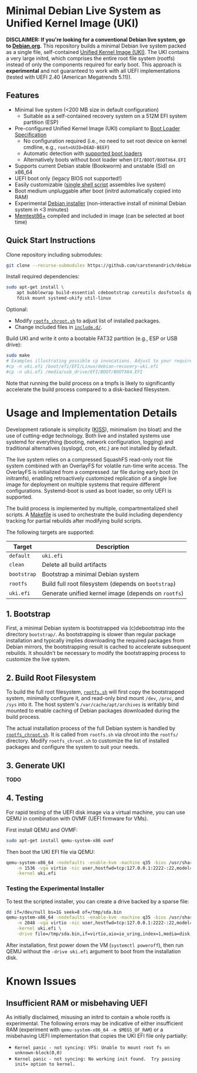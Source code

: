 # Minimal Debian Live System as Unified Kernel Image (UKI)

**DISCLAIMER: If you're looking for a conventional Debian live system, go to [Debian.org](https://www.debian.org/).**
This repository builds a minimal Debian live system packed as a single file, self-contained [Unified Kernel Image (UKI)](https://uapi-group.org/specifications/specs/unified_kernel_image/).
The UKI contains a very large initrd, which comprises the entire root file system (rootfs) instead of only the components required for early boot.
This approach is **experimental** and not guaranteed to work with all UEFI implementations (tested with UEFI 2.40 (American Megatrends 5.11)).

## Features

  * Minimal live system (<200 MB size in default configuration)
    * Suitable as a self-contained recovery system on a 512M EFI system partition (ESP)
  * Pre-configured Unified Kernel Image (UKI) compliant to [Boot Loader Specification](https://uapi-group.org/specifications/specs/boot_loader_specification/)
    * No configuration required (i.e., no need to set root device on kernel cmdline, e.g., `root=UUID=DEAD-BEEF`)
    * Automatic detection with [supported boot loaders](https://wiki.archlinux.org/title/Unified_kernel_image#Booting)
    * Alternatively boots without boot loader when `EFI/BOOT/BOOTX64.EFI`
  * Supports current Debian stable (Bookworm) and unstable (Sid) on x86_64
  * UEFI boot only (legacy BIOS not supported!)
  * Easily customizable ([single shell script](./rootfs_chroot.sh) assembles live system)
  * Boot medium unpluggable after boot (initrd automatically copied into RAM)
  * Experimental [Debian installer](https://github.com/carstenandrich/debian-minimal-installer/)
    (non-interactive install of minimal Debian system in <3 minutes)
  * [Memtest86+](https://memtest.org/) compiled and included in image (can be
    selected at boot time)

## Quick Start Instructions

Clone repository including submodules:

```sh
git clone --recurse-submodules https://github.com/carstenandrich/debian-minimal-live.git
```

Install required dependencies:

```sh
sudo apt-get install \
	apt bubblewrap build-essential cdebootstrap coreutils dosfstools dpkg \
	fdisk mount systemd-ukify util-linux
```

Optional:

  * Modify [`rootfs_chroot.sh`](./rootfs_chroot.sh) to adjust list of installed
    packages.
  * Change included files in [`include.d/`](./include.d/).

Build UKI and write it onto a bootable FAT32 partition (e.g., ESP or USB drive):

```sh
sudo make
# Examples illustrating possible cp invocations. Adjust to your requirements! 
#cp -n uki.efi /boot/efi/EFI/Linux/debian-recovery-uki.efi
#cp -n uki.efi /media/usb_drive/EFI/BOOT/BOOTX64.EFI
```

Note that running the build process on a tmpfs is likely to significantly
accelerate the build process compared to a disk-backed filesystem.


# Usage and Implementation Details

Development rationale is simplicity ([KISS](https://en.wikipedia.org/wiki/KISS_principle)),
minimalism (no bloat) and the use of cutting-edge technology.
Both live and installed systems use systemd for everything (booting, network
configuration, logging) and traditional alternatives (syslogd, cron, etc.) are
not installed by default.

The live system relies on a compressed SquashFS read-only root file system
combined with an OverlayFS for volatile run-time write access.
The OverlayFS is initialized from a compressed .tar file during early boot (in
initramfs), enabling retroactively customized replication of a single live image
for deployment on multiple systems that require different configurations.
Systemd-boot is used as boot loader, so only UEFI is supported.

The build process is implemented by multiple, compartmentalized shell scripts.
A [Makefile](./Makefile) is used to orchestrate the build including dependency
tracking for partial rebuilds after modifying build scripts.

The following targets are supported:

**Target**  | **Description**
----------- | ---------------
`default`   | `uki.efi`
`clean`     | Delete all build artifacts
`bootstrap` | Bootstrap a minimal Debian system
`rootfs`    | Build full root filesystem (depends on `bootstrap`)
`uki.efi`   | Generate unified kernel image (depends on `rootfs`)


## 1. Bootstrap

First, a minimal Debian system is bootstrapped via (c)debootstrap into
the directory `bootstrap/`. As bootstrapping is slower than regular package
installation and typically implies downloading the required packages from Debian
mirrors, the bootstrapping result is cached to accelerate subsequent rebuilds.
It shouldn't be necessary to modify the bootstrapping process to customize the
live system.


## 2. Build Root Filesystem

To build the full root filesystem, [`rootfs.sh`](./rootfs.sh) will first copy
the bootstrapped system, minimally configure it, and read-only bind mount
`/dev`, `/proc`, and `/sys` into it. The host system's `/var/cache/apt/archives`
is writably bind mounted to enable caching of Debian packages downloaded during
the build process.

The actual installation process of the full Debian system is handled by
[`rootfs_chroot.sh`](./rootfs_chroot.sh). It is called from `rootfs.sh` via
chroot into the `rootfs/` directory. Modify `rootfs_chroot.sh` to customize the
list of installed packages and configure the system to suit your needs.


## 3. Generate UKI

**TODO**


## 4. Testing

For rapid testing of the UEFI disk image via a virtual machine, you can use
QEMU in combination with OVMF (UEFI firmware for VMs).

First install QEMU and OVMF:

```sh
sudo apt-get install qemu-system-x86 ovmf
```

Then boot the UKI EFI file via QEMU:

```sh
qemu-system-x86_64 -nodefaults -enable-kvm -machine q35 -bios /usr/share/ovmf/OVMF.fd \
	-m 1536 -vga virtio -nic user,hostfwd=tcp:127.0.0.1:2222-:22,model=virtio-net-pci \
	-kernel uki.efi
```

### Testing the Experimental Installer

To test the scripted installer, you can create a drive backed by a sparse file:

```sh
dd if=/dev/null bs=1G seek=8 of=/tmp/sda.bin
qemu-system-x86_64 -nodefaults -enable-kvm -machine q35 -bios /usr/share/ovmf/OVMF.fd \
	-m 2048 -vga virtio -nic user,hostfwd=tcp:127.0.0.1:2222-:22,model=virtio-net-pci \
	-kernel uki.efi \
	-drive file=/tmp/sda.bin,if=virtio,aio=io_uring,index=1,media=disk,format=raw
```

After installation, first power down the VM (`systemctl poweroff`), then run
QEMU without the `-drive uki.efi` argument to boot from the installation disk.


# Known Issues

## Insufficient RAM or misbehaving UEFI

As initially disclaimed, misusing an initrd to contain a whole rootfs is
experimental. The following errors may be indicative of either insufficient
RAM (experiment with `qemu-system-x86_64 -m $MEGS_OF_RAM`) or a misbehaving UEFI
implementation that copies the UKI EFI file only partially:

* `Kernel panic - not syncing: VFS: Unable to mount root fs on unknown-block(0,0)`
* `Kernel panic - not syncing: No working init found.  Try passing init= option to kernel.`
